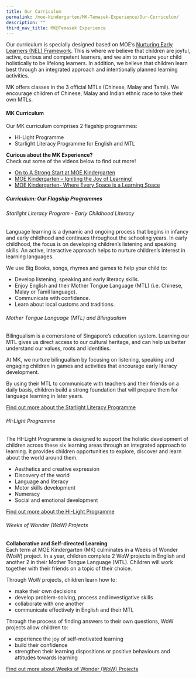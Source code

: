 ```yaml
---
title: Our Curriculum
permalink: /moe-kindergarten/MK-Temasek-Experience/Our-Curriculum/
description: ""
third_nav_title: MK@Temasek Experience
---
```

Our curriculum is specially designed based on MOE’s <a href="https://www.nel.moe.edu.sg/">Nurturing Early Learners (NEL) Framework</a>. This is where we believe that children are joyful, active, curious and competent learners, and we aim to nurture your child holistically to be lifelong learners. In addition, we believe that children learn best through an integrated approach and intentionally planned learning activities.

MK offers classes in the 3 official MTLs (Chinese, Malay and Tamil). We encourage children of Chinese, Malay and Indian ethnic race to take their own MTLs.

#### MK Curriculum
Our MK curriculum comprises 2 flagship programmes:<br>
<ul>
	<li>HI-Light Programme </li>
	<li>Starlight Literacy Programme for English and MTL</li>
	</ul>
	
**Curious about the MK Experience?**<br>
Check out some of the videos below to find out more!
<ul>
	<li><a href="https://youtu.be/R636jFF7S28">On to A Strong Start at MOE Kindergarten</a></li>
	<li><a href="https://youtu.be/mghZCHtKNXc">MOE Kindergarten – Igniting the Joy of Learning!</a></li>
	<li><a href="https://youtu.be/LockyOmaNB0">MOE Kindergarten- Where Every Space is a Learning Space</a></li>
</ul>
	
##### Curriculum: Our Flagship Programmes
###### Starlight Literacy Program - Early Childhood Literacy
Language learning is a dynamic and ongoing process that begins in infancy and early childhood and continues throughout the schooling years. In early childhood, the focus is on developing children’s listening and speaking skills. An active, interactive approach helps to nurture children’s interest in learning languages.

We use Big Books, songs, rhymes and games to help your child to:
<ul>
	<li>Develop listening, speaking and early literacy skills.</li>
	<li>Enjoy English and their Mother Tongue Language (MTL) (i.e. Chinese, Malay or Tamil language).</li>
	<li>Communicate with confidence.</li>
	<li>Learn about local customs and traditions.</li>
</ul>

###### Mother Tongue Language (MTL) and Bilingualism
Bilingualism is a cornerstone of Singapore’s education system. Learning our MTL gives us direct access to our cultural heritage, and can help us better understand our values, roots and identities.

At MK, we nurture bilingualism by focusing on listening, speaking and engaging children in games and activities that encourage early literacy development.

By using their MTL to communicate with teachers and their friends on a daily basis, children build a strong foundation that will prepare them for language learning in later years.

[Find out more about the Starlight Literacy Programme](https://www.moe.gov.sg/preschool/moe-kindergarten/curriculum/starlight)

###### HI-Light Programme
The HI-Light Programme is designed to support the holistic development of children across these six learning areas through an integrated approach to learning. It provides children opportunities to explore, discover and learn about the world around them.
<ul>
	<li>Aesthetics and creative expression</li>
	<li>Discovery of the world</li>
	<li>Language and literacy</li>
	<li>Motor skills development</li>
	<li>Numeracy</li>
	<li>Social and emotional development</li>
	</ul>
<a href="https://www.moe.gov.sg/preschool/moe-kindergarten/curriculum/hi-light">Find out more about the HI-Light Programme</a>

###### Weeks of Wonder (WoW) Projects
**Collaborative and Self-directed Learning**<br>
Each term at MOE Kindergarten (MK) culminates in a Weeks of Wonder (WoW) project. In a year, children complete 2 WoW projects in English and another 2 in their Mother Tongue Language (MTL). Children will work together with their friends on a topic of their choice.

Through WoW projects, children learn how to:
<ul>
	<li>make their own decisions</li>
	<li>develop problem-solving, process and investigative skills</li>
	<li>collaborate with one another</li>
	<li>communicate effectively in English and their MTL</li>
	</ul>
Through the process of finding answers to their own questions, WoW projects allow children to:
<ul>
	<li>experience the joy of self-motivated learning</li>
	<li>build their confidence</li>
<li>strengthen their learning dispositions or positive behaviours and attitudes towards learning</li>
	</ul>
<a href="https://drive.google.com/file/d/1HpCdzPeL-lhEP5mLSlCplZKuhtClWvRV/view?usp=share_link">Find out more about Weeks of Wonder (WoW) Projects</a>
